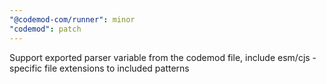 ```yaml
---
"@codemod-com/runner": minor
"codemod": patch
---
```


Support exported parser variable from the codemod file, include esm/cjs -specific file extensions to included patterns
